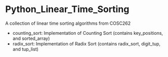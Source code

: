 # Python_Linear_Time_Sorting
A collection of linear time sorting algorithms from COSC262
- counting_sort: Implementation of Counting Sort (contains key_positions, and sorted_array)
- radix_sort: Implementation of Radix Sort (contains radix_sort, digit_tup, and tup_list)
